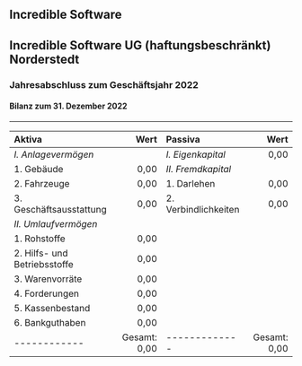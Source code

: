 ## Incredible Software ##
Incredible Software UG (haftungsbeschränkt)  
Norderstedt  
---
### Jahresabschluss zum Geschäftsjahr 2022
#### Bilanz zum 31. Dezember 2022
---

|**Aktiva**|Wert|**Passiva**|Wert|
|:------------|-------------:|:-------------|-------------:|
|*I. Anlagevermögen*||*I. Eigenkapital*|0,00|
|       1. Gebäude|0,00|*II. Fremdkapital*||
|       2. Fahrzeuge|0,00|     1. Darlehen|0,00|
|       3. Geschäftsausstattung|0,00|      2. Verbindlichkeiten|0,00|
|*II. Umlaufvermögen*||||
|   1. Rohstoffe|0,00|||
|   2. Hilfs- und Betriebsstoffe|0,00|||
|   3. Warenvorräte|0,00|||
|   4. Forderungen|0,00|||
|   5. Kassenbestand|0,00|||
|   6. Bankguthaben|0,00|||
|------------|Gesamt: 0,00|-------------|Gesamt: 0,00|